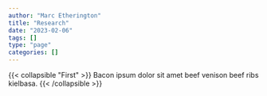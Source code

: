 ```yaml
---
author: "Marc Etherington"
title: "Research"
date: "2023-02-06"
tags: []
type: "page"
categories: []
---
```


{{< collapsible "First" >}}
Bacon ipsum dolor sit amet beef venison beef ribs kielbasa.
{{< /collapsible >}}
